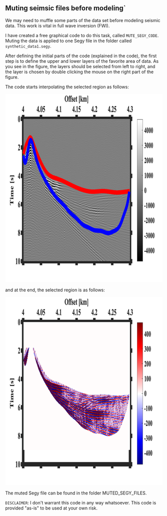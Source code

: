 ## Muting seimsic files before modeling`
We may need to muffle some parts of the data set before modeling seismic data. This work is vital in full wave inversion (FWI).

I have created a free graphical code to do this task, called `MUTE_SEGY_CODE`. Muting the data is applied to one Segy file in the folder called `synthetic_data1.segy`.

After defining the initial parts of the code (explained in the code), the first step is to define the upper and lower layers of the favorite area of data. As you see in the figure, the layers should be selected from left to right, and the layer is chosen by double clicking the mouse on the right part of the figure.





The code starts interpolating the selected region as follows:

<img src="OBS_1_KM_SEC.png" width="800" height="600">






and at the end, the selected region is as follows:

<img src="OBS_1_AFTER_MUTING_.png" width="800" height="600">



The muted Segy file can be found in the folder MUTED_SEGY_FILES.

`DISCLAIMER`:  I don't warrant this code in any way whatsoever. This code is provided "as-is" to be used at your own risk.


